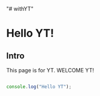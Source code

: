 "# withYT" 

# Hello YT!

## Intro

This page is for YT. WELCOME YT!

```ts

console.log("Hello YT");

```
